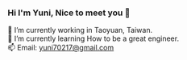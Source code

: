 ### Hi I'm Yuni, Nice to meet you 👋
🔭 I’m currently working in Taoyuan, Taiwan.  
🌱 I’m currently learning How to be a great engineer.  
📫 Email: yuni70217@gmail.com  
<!--
**Yuni-Liao/Yuni-Liao** is a ✨ _special_ ✨ repository because its `README.md` (this file) appears on your GitHub profile.

Here are some ideas to get you started:

- 🔭 I’m currently working on ...
- 🌱 I’m currently learning ...
- 👯 I’m looking to collaborate on ...
- 🤔 I’m looking for help with ...
- 💬 Ask me about ...
- 📫 How to reach me: ...
- 😄 Pronouns: ...
- ⚡ Fun fact: ...
-->
